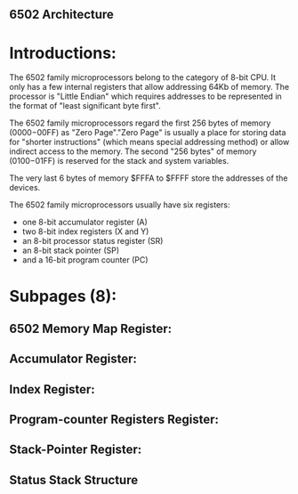 6502 Architecture
----

# Introductions:

The 6502 family microprocessors belong to the 
category of 8-bit CPU. It only has a few 
internal registers that allow addressing 64Kb 
of memory. The processor is "Little Endian" 
which requires addresses to be represented 
in the format of "least significant byte first".

The 6502 family microprocessors regard the 
first 256 bytes of memory ($0000-$00FF) as 
"Zero Page"."Zero Page" is usually a place 
for storing data for "shorter instructions" 
(which means special addressing method) or 
allow indirect access to the memory. The 
second "256 bytes" of memory ($0100-$01FF) 
is reserved for the stack and system variables.

The very last 6 bytes of memory $FFFA to $FFFF 
store the addresses of the devices.

The 6502 family microprocessors usually have 
six registers:

* one 8-bit accumulator register (A)
* two 8-bit index registers (X and Y)
* an 8-bit processor status register (SR)
* an 8-bit stack pointer (SP)
* and a 16-bit program counter (PC)

# Subpages (8): 

## 6502 Memory Map Register:
## Accumulator Register:
## Index Register:
## Program-counter Registers Register:
## Stack-Pointer Register:
## Status Stack Structure